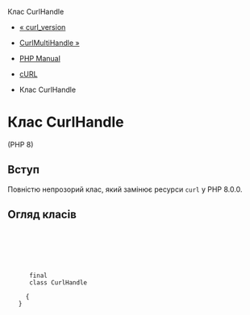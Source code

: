Клас CurlHandle

-   [« curl\_version](function.curl-version.html)
    
-   [CurlMultiHandle »](class.curlmultihandle.html)
    
-   [PHP Manual](index.html)
    
-   [cURL](book.curl.html)
    
-   Клас CurlHandle
    

# Клас CurlHandle

(PHP 8)

## Вступ

Повністю непрозорий клас, який замінює ресурси `curl` у PHP 8.0.0.

## Огляд класів

```synopsis

     
    

    
     
      final
      class CurlHandle
     
     {
   }
```